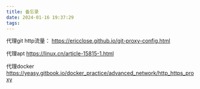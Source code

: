 ```yaml
---
title: 备忘录
date: 2024-01-16 19:37:29
tags:
---
```


代理git http流量：
https://ericclose.github.io/git-proxy-config.html


代理apt
https://linux.cn/article-15815-1.html

代理docker
https://yeasy.gitbook.io/docker_practice/advanced_network/http_https_proxy